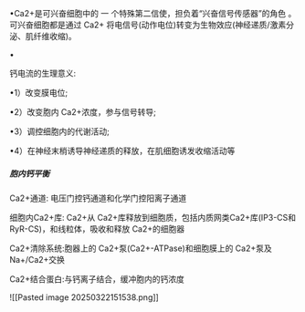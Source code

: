 •Ca2+是可兴奋细胞中的 一 个特殊第二信使，担负着“兴奋信号传感器”的角色 。 可兴奋细胞都是通过 Ca2+ 将电信号(动作电位)转变为生物效应(神经递质/激素分泌、肌纤维收缩)。

•

钙电流的生理意义:

•1）改变膜电位;

•2）改变胞内 Ca2+浓度，参与信号转导;

•3）调控细胞内的代谢活动;

•4）在神经末梢诱导神经递质的释放，在肌细胞诱发收缩活动等 

##### 胞内钙平衡

Ca2+通道:
电压门控钙通道和化学门控阳离子通道

细胞内Ca2+库:
Ca2+从 Ca2+库释放到细胞质，包括内质网类Ca2+库(IP3-CS和RyR-CS)，和线粒体，吸收和释放 Ca2+的细胞器

Ca2+清除系统:胞器上的 Ca2+泵(Ca2+-ATPase)和细胞膜上的 Ca2+泵及Na+/Ca2+交换

Ca2+结合蛋白:与钙离子结合，缓冲胞内的钙浓度

![[Pasted image 20250322151538.png]]

